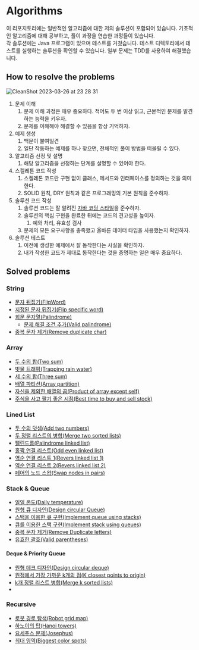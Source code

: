 # Algorithms
이 리포지토리에는 일반적인 알고리즘에 대한 저의 솔루션이 포함되어 있습니다. 기초적인 알고리즘에 대해 공부하고, 풀이 과정을 연습한 과정들이 있습니다.  
각 솔루션에는 Java 프로그램이 있으며 테스트를 거쳤습니다. 테스트 디렉토리에서 테스트를 실행하는 솔루션을 확인할 수 있습니다. 일부 문제는 TDD를 사용하여 해결했습니다.

## How to resolve the problems
![CleanShot 2023-03-26 at 23 28 31](https://user-images.githubusercontent.com/96467897/227782523-baf2e48a-7533-470a-873b-d8e20cddb245.png)
1. 문제 이해
    1. 문제 이해 과정은 매우 중요하다. 적어도 두 번 이상 읽고, 근본적인 문제를 발견하는 능력을 키우자.
    2. 문제를 이해해야 해결할 수 있음을 항상 기억하자.
2. 예제 생성
    1. 백문이 불여일견
    2. 일단 작동하는 예제를 하나 찾으면, 전체적인 풀이 방법을 떠올릴 수 있다.
3. 알고리즘 선정 및 설명
    1. 해당 알고리즘을 선정하는 단계를 설명할 수 있어야 한다.
4. 스켈레톤 코드 작성
    1. 스켈레톤 코드란 구현 없이 클래스, 메서드와 인터페이스를 정의하는 것을 의미한다.
    2. SOLID 원칙, DRY 원칙과 같은 프로그래밍의 기본 원칙을 준수하자.
5. 솔루션 코드 작성
    1. 솔루션 코드는 잘 알려진 [자바 코딩 스타일](https://google.github.io/styleguide/javaguide.html)을 준수하자.
    2. 솔루션의 핵심 구현을 완료한 뒤에는 코드의 견고성을 높이자.
        1. 예와 처리, 유효성 검사
    3. 문제의 모든 요구사항을 충족했고 올바른 데이터 타입을 사용했는지 확인하자.
6. 솔루션 테스트
    1. 이전에 생성한 예제에서 잘 동작한다는 사실을 확인하자.
    2. 내가 작성한 코드가 제대로 동작한다는 것을 증명하는 일은 매우 중요하다.

## Solved problems
### String
- [문자 뒤집기(FlipWord)](https://github.com/zserinz/Algorithms/blob/main/src/string/FlipWord.java)
- [지정된 문자 뒤집기(Flip specific word)](https://github.com/zserinz/Algorithms/blob/main/src/string/FlipSpecificWord.java)
- [회문 문자열(Palindrome)](https://github.com/zserinz/Algorithms/blob/main/src/string/Palindrome.java)
    - [문제 해결 조건 추가(Valid palindrome)](https://github.com/zserinz/Algorithms/blob/main/src/string/ValidPalindrome.java)
- [중복 문자 제거(Remove duplicate char)](https://github.com/zserinz/Algorithms/blob/main/src/string/RemoveDuplicateChar.java)

### Array
- [두 수의 합(Two sum)](https://github.com/zserinz/Algorithms/blob/main/src/array/TwoSum.kt)
- [빗물 트래핑(Trapping rain water)](https://github.com/zserinz/Algorithms/blob/main/src/array/TrappingRainWater.kt)
- [세 수의 합(Three sum)](https://github.com/zserinz/Algorithms/blob/main/src/array/ThreeSum.kt)
- [배열 파티션(Array partition)](https://github.com/zserinz/Algorithms/blob/main/src/array/ArrayPartition.kt)
- [자신을 제외한 배열의 곱(Product of array except self)](https://github.com/zserinz/Algorithms/blob/main/src/array/ProductOfArrayExceptSelf.kt)
- [주식을 사고 팔기 좋은 시점(Best time to buy and sell stock)](https://github.com/zserinz/Algorithms/blob/main/src/array/Stock.kt)

### Lined List
- [두 수의 덧셈(Add two numbers)](https://github.com/zserinz/Algorithms/blob/main/src/linkedList/AddTwoNumbers.kt)
- [두 정렬 리스트의 병합(Merge two sorted lists)](https://github.com/zserinz/Algorithms/blob/main/src/linkedList/MergeTwoSortedLists.kt)
- [팰린드롬(Palindrome linked list)](https://github.com/zserinz/Algorithms/blob/main/src/linkedList/PalindromeLinkedList.kt)
- [홀짝 연결 리스트(Odd even linked list)](https://github.com/zserinz/Algorithms/blob/main/src/linkedList/OddEvenLinkedList.kt)
- [역순 연결 리스트 1(Revers linked list 1)](https://github.com/zserinz/Algorithms/blob/main/src/linkedList/ReverseLinkedListI.kt)
- [역순 연결 리스트 2(Revers linked list 2)](https://github.com/zserinz/Algorithms/blob/main/src/linkedList/ReverseLinkedListII.kt)
- [페어의 노드 스왑(Swap nodes in pairs)](https://github.com/zserinz/Algorithms/blob/main/src/linkedList/SwapNodesInPairs.kt)

### Stack & Queue
- [일일 온도(Daily temperature)](https://github.com/zserinz/Algorithms/blob/main/src/stack_queue/DailyTemperatures.kt)
- [원형 큐 디자인(Design circular Queue)](https://github.com/zserinz/Algorithms/blob/main/src/stack_queue/DesignCircularQueue.kt)
- [스택을 이용한 큐 구현(Implement queue using stacks)](https://github.com/zserinz/Algorithms/blob/main/src/stack_queue/ImplementQueueUsingStacks.kt)
- [큐를 이용한 스택 구현(Implement stack using queues)](https://github.com/zserinz/Algorithms/blob/main/src/stack_queue/ImplementStackUsingQueues.kt)
- [중복 문자 제거(Remove Duplicate letters)](https://github.com/zserinz/Algorithms/blob/main/src/stack_queue/RemoveDuplicateLetters.kt)
- [유효한 괄호(Valid parentheses)](https://github.com/zserinz/Algorithms/blob/main/src/stack_queue/ValidParentheses.kt)

#### Deque & Priority Queue
- [원형 데크 디자인(Design circular deque)](https://github.com/zserinz/Algorithms/blob/main/src/deque/DesignCircularDeque.kt)
- [원점에서 가장 가까운 k개의 점(K closest points to origin)](https://github.com/zserinz/Algorithms/blob/main/src/priority_queue/KClosestPointsToOrigin.kt)
- [k개 정렬 리스트 병합(Merge k sorted lists)](https://github.com/zserinz/Algorithms/blob/main/src/priority_queue/MergeKSortedLists.kt)
- 

### Recursive
- [로봇 경로 탐색(Robot grid map)](https://github.com/zserinz/Algorithms/blob/main/src/recursive/RobotGridMap.java)
- [하노이의 탑(Hanoi towers)](https://github.com/zserinz/Algorithms/blob/main/src/recursive/HanoiTowers.java)
- [요세푸스 문제(Josephus)](https://github.com/zserinz/Algorithms/blob/main/src/recursive/Josephus.java)
- [최대 영역(Biggest color spots)](https://github.com/zserinz/Algorithms/blob/main/src/recursive/BiggestColorSpots.java)
